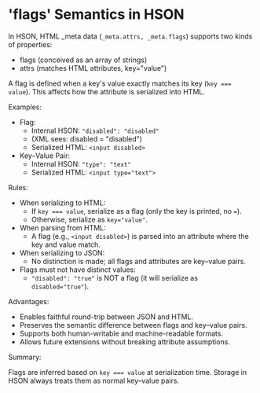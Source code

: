 # 'flags' Semantics in HSON

In HSON, HTML _meta data (`_meta.attrs, _meta.flags`) supports two kinds of properties:

- flags (conceived as an array of strings)
- attrs (matches HTML attributes, key="value")

A flag is defined when a key's value exactly matches its key (`key === value`).
This affects how the attribute is serialized into HTML.

Examples:

- Flag:
    - Internal HSON: `"disabled": "disabled"`
    - (XML sees: disabled = "disabled")
    - Serialized HTML: `<input disabled>`
- Key–Value Pair:
    - Internal HSON: `"type": "text"`
    - Serialized HTML: `<input type="text">`

Rules:

- When serializing to HTML:
    - If `key === value`, serialize as a flag (only the key is printed, no `=`).
    - Otherwise, serialize as `key="value"`.
- When parsing from HTML:
    - A flag (e.g., `<input disabled>`) is parsed into an attribute where the key and value match.
- When serializing to JSON:
    - No distinction is made; all flags and attributes are key–value pairs.
- Flags must not have distinct values:
    - `"disabled": "true"` is NOT a flag (it will serialize as `disabled="true"`).

Advantages:

- Enables faithful round-trip between JSON and HTML.
- Preserves the semantic difference between flags and key–value pairs.
- Supports both human-writable and machine-readable formats.
- Allows future extensions without breaking attribute assumptions.

Summary:

Flags are inferred based on `key === value` at serialization time.
Storage in HSON always treats them as normal key–value pairs.

